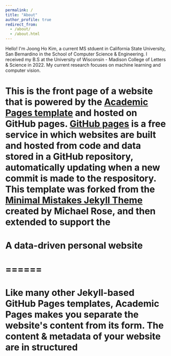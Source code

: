 ```yaml
---
permalink: /
title: "About"
author_profile: true
redirect_from: 
  - /about/
  - /about.html
---
```



Hello! I'm Joong Ho Kim, a current MS stduent in California State University, San Bernardino in the School of Computer Science & Engineering. I received my B.S at the University of Wisconsin - Madison College of Letters & Science in 2022. My current research focuses on machine learning and computer vision.


# This is the front page of a website that is powered by the [Academic Pages template](https://github.com/academicpages/academicpages.github.io) and hosted on GitHub pages. [GitHub pages](https://pages.github.com) is a free service in which websites are built and hosted from code and data stored in a GitHub repository, automatically updating when a new commit is made to the respository. This template was forked from the [Minimal Mistakes Jekyll Theme](https://mmistakes.github.io/minimal-mistakes/) created by Michael Rose, and then extended to support the 
# A data-driven personal website
# ======
# Like many other Jekyll-based GitHub Pages templates, Academic Pages makes you separate the website's content from its form. The content & metadata of your website are in structured 

